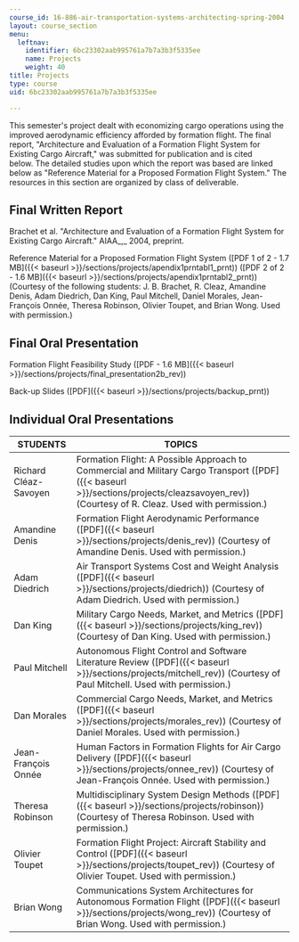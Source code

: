 ```yaml
---
course_id: 16-886-air-transportation-systems-architecting-spring-2004
layout: course_section
menu:
  leftnav:
    identifier: 6bc23302aab995761a7b7a3b3f5335ee
    name: Projects
    weight: 40
title: Projects
type: course
uid: 6bc23302aab995761a7b7a3b3f5335ee

---
```


This semester's project dealt with economizing cargo operations using the improved aerodynamic efficiency afforded by formation flight. The final report, "Architecture and Evaluation of a Formation Flight System for Existing Cargo Aircraft," was submitted for publication and is cited below. The detailed studies upon which the report was based are linked below as "Reference Material for a Proposed Formation Flight System." The resources in this section are organized by class of deliverable.

Final Written Report
--------------------

Brachet et al. "Architecture and Evaluation of a Formation Flight System for Existing Cargo Aircraft." AIAA_,_ 2004, preprint.  
  
Reference Material for a Proposed Formation Flight System ([PDF 1 of 2 - 1.7 MB]({{< baseurl >}}/sections/projects/apendix1prntabl1_prnt)) ([PDF 2 of 2 - 1.6 MB]({{< baseurl >}}/sections/projects/apendix1prntabl2_prnt)) (Courtesy of the following students: J. B. Brachet, R. Cleaz, Amandine Denis, Adam Diedrich, Dan King, Paul Mitchell, Daniel Morales, Jean-François Onnée, Theresa Robinson, Olivier Toupet, and Brian Wong. Used with permission.)

Final Oral Presentation
-----------------------

Formation Flight Feasibility Study ([PDF - 1.6 MB]({{< baseurl >}}/sections/projects/final_presentation2b_rev))  
  
Back-up Slides ([PDF]({{< baseurl >}}/sections/projects/backup_prnt))

Individual Oral Presentations
-----------------------------

|  STUDENTS | TOPICS |
| --- | --- |
| Richard Cléaz-Savoyen | Formation Flight: A Possible Approach to Commercial and Military Cargo Transport ([PDF]({{< baseurl >}}/sections/projects/cleazsavoyen_rev)) (Courtesy of R. Cleaz. Used with permission.) |
| Amandine Denis | Formation Flight Aerodynamic Performance ([PDF]({{< baseurl >}}/sections/projects/denis_rev)) (Courtesy of Amandine Denis. Used with permission.) |
| Adam Diedrich | Air Transport Systems Cost and Weight Analysis ([PDF]({{< baseurl >}}/sections/projects/diedrich)) (Courtesy of Adam Diedrich. Used with permission.) |
| Dan King | Military Cargo Needs, Market, and Metrics ([PDF]({{< baseurl >}}/sections/projects/king_rev)) (Courtesy of Dan King. Used with permission.) |
| Paul Mitchell | Autonomous Flight Control and Software Literature Review ([PDF]({{< baseurl >}}/sections/projects/mitchell_rev)) (Courtesy of Paul Mitchell. Used with permission.) |
| Dan Morales | Commercial Cargo Needs, Market, and Metrics ([PDF]({{< baseurl >}}/sections/projects/morales_rev)) (Courtesy of Daniel Morales. Used with permission.) |
| Jean-François Onnée | Human Factors in Formation Flights for Air Cargo Delivery ([PDF]({{< baseurl >}}/sections/projects/onnee_rev)) (Courtesy of Jean-François Onnée. Used with permission.) |
| Theresa Robinson | Multidisciplinary System Design Methods ([PDF]({{< baseurl >}}/sections/projects/robinson)) (Courtesy of Theresa Robinson. Used with permission.) |
| Olivier Toupet | Formation Flight Project: Aircraft Stability and Control ([PDF]({{< baseurl >}}/sections/projects/toupet_rev)) (Courtesy of Olivier Toupet. Used with permission.) |
| Brian Wong | Communications System Architectures for Autonomous Formation Flight ([PDF]({{< baseurl >}}/sections/projects/wong_rev)) (Courtesy of Brian Wong. Used with permission.)